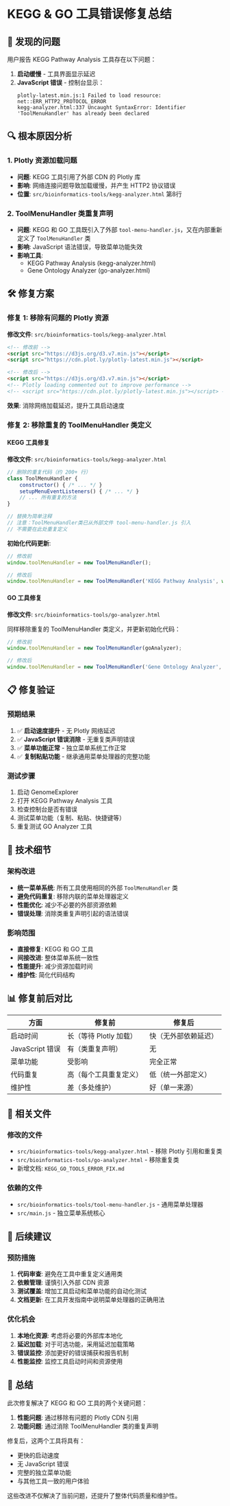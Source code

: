 # KEGG & GO 工具错误修复总结

## 🚨 发现的问题

用户报告 KEGG Pathway Analysis 工具存在以下问题：

1. **启动缓慢** - 工具界面显示延迟
2. **JavaScript 错误** - 控制台显示：
   ```
   plotly-latest.min.js:1 Failed to load resource: net::ERR_HTTP2_PROTOCOL_ERROR
   kegg-analyzer.html:337 Uncaught SyntaxError: Identifier 'ToolMenuHandler' has already been declared
   ```

## 🔍 根本原因分析

### 1. Plotly 资源加载问题
- **问题**: KEGG 工具引用了外部 CDN 的 Plotly 库
- **影响**: 网络连接问题导致加载缓慢，并产生 HTTP2 协议错误
- **位置**: `src/bioinformatics-tools/kegg-analyzer.html` 第8行

### 2. ToolMenuHandler 类重复声明
- **问题**: KEGG 和 GO 工具既引入了外部 `tool-menu-handler.js`，又在内部重新定义了 `ToolMenuHandler` 类
- **影响**: JavaScript 语法错误，导致菜单功能失效
- **影响工具**: 
  - KEGG Pathway Analysis (kegg-analyzer.html)
  - Gene Ontology Analyzer (go-analyzer.html)

## 🛠️ 修复方案

### 修复 1: 移除有问题的 Plotly 资源

**修改文件**: `src/bioinformatics-tools/kegg-analyzer.html`

```html
<!-- 修改前 -->
<script src="https://d3js.org/d3.v7.min.js"></script>
<script src="https://cdn.plot.ly/plotly-latest.min.js"></script>

<!-- 修改后 -->
<script src="https://d3js.org/d3.v7.min.js"></script>
<!-- Plotly loading commented out to improve performance -->
<!-- <script src="https://cdn.plot.ly/plotly-latest.min.js"></script> -->
```

**效果**: 消除网络加载延迟，提升工具启动速度

### 修复 2: 移除重复的 ToolMenuHandler 类定义

#### KEGG 工具修复
**修改文件**: `src/bioinformatics-tools/kegg-analyzer.html`

```javascript
// 删除的重复代码（约 200+ 行）
class ToolMenuHandler {
    constructor() { /* ... */ }
    setupMenuEventListeners() { /* ... */ }
    // ... 所有重复的方法
}

// 替换为简单注释
// 注意：ToolMenuHandler类已从外部文件 tool-menu-handler.js 引入
// 不需要在此处重复定义
```

**初始化代码更新**:
```javascript
// 修改前
window.toolMenuHandler = new ToolMenuHandler();

// 修改后
window.toolMenuHandler = new ToolMenuHandler('KEGG Pathway Analysis', window.keggAnalyzer);
```

#### GO 工具修复
**修改文件**: `src/bioinformatics-tools/go-analyzer.html`

同样移除重复的 ToolMenuHandler 类定义，并更新初始化代码：

```javascript
// 修改前
window.toolMenuHandler = new ToolMenuHandler(goAnalyzer);

// 修改后
window.toolMenuHandler = new ToolMenuHandler('Gene Ontology Analyzer', goAnalyzer);
```

## 📋 修复验证

### 预期结果
1. ✅ **启动速度提升** - 无 Plotly 网络延迟
2. ✅ **JavaScript 错误消除** - 无重复类声明错误
3. ✅ **菜单功能正常** - 独立菜单系统工作正常
4. ✅ **复制粘贴功能** - 继承通用菜单处理器的完整功能

### 测试步骤
1. 启动 GenomeExplorer
2. 打开 KEGG Pathway Analysis 工具
3. 检查控制台是否有错误
4. 测试菜单功能（复制、粘贴、快捷键等）
5. 重复测试 GO Analyzer 工具

## 🔧 技术细节

### 架构改进
- **统一菜单系统**: 所有工具使用相同的外部 `ToolMenuHandler` 类
- **避免代码重复**: 移除内联的菜单处理器定义
- **性能优化**: 减少不必要的外部资源依赖
- **错误处理**: 消除类重复声明引起的语法错误

### 影响范围
- **直接修复**: KEGG 和 GO 工具
- **间接改进**: 整体菜单系统一致性
- **性能提升**: 减少资源加载时间
- **维护性**: 简化代码结构

## 📊 修复前后对比

| 方面 | 修复前 | 修复后 |
|------|--------|--------|
| 启动时间 | 长（等待 Plotly 加载） | 快（无外部依赖延迟） |
| JavaScript 错误 | 有（类重复声明） | 无 |
| 菜单功能 | 受影响 | 完全正常 |
| 代码重复 | 高（每个工具重复定义） | 低（统一外部定义） |
| 维护性 | 差（多处维护） | 好（单一来源） |

## 🎯 相关文件

### 修改的文件
- `src/bioinformatics-tools/kegg-analyzer.html` - 移除 Plotly 引用和重复类
- `src/bioinformatics-tools/go-analyzer.html` - 移除重复类
- 新增文档: `KEGG_GO_TOOLS_ERROR_FIX.md`

### 依赖的文件
- `src/bioinformatics-tools/tool-menu-handler.js` - 通用菜单处理器
- `src/main.js` - 独立菜单系统核心

## 🚀 后续建议

### 预防措施
1. **代码审查**: 避免在工具中重复定义通用类
2. **依赖管理**: 谨慎引入外部 CDN 资源
3. **测试覆盖**: 增加工具启动和菜单功能的自动化测试
4. **文档更新**: 在工具开发指南中说明菜单处理器的正确用法

### 优化机会
1. **本地化资源**: 考虑将必要的外部库本地化
2. **延迟加载**: 对于可选功能，采用延迟加载策略
3. **错误监控**: 添加更好的错误捕获和报告机制
4. **性能监控**: 监控工具启动时间和资源使用

## 📝 总结

此次修复解决了 KEGG 和 GO 工具的两个关键问题：
1. **性能问题**: 通过移除有问题的 Plotly CDN 引用
2. **功能问题**: 通过消除 ToolMenuHandler 类的重复声明

修复后，这两个工具将具有：
- 更快的启动速度
- 无 JavaScript 错误
- 完整的独立菜单功能
- 与其他工具一致的用户体验

这些改进不仅解决了当前问题，还提升了整体代码质量和维护性。 